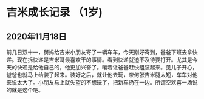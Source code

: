 # 吉米成长记录 （1岁)

## 2020年11月18日

前几日双十一，舅妈给吉米小朋友寄了一辆车车，今天刚好寄到，爸爸下班去拿快递。现在拆快递是吉米哥最喜欢干的事情。看到快递就迫不及待要打开。尤其是今天的快递是给他自己的，他更加兴奋了。嚷着让爸爸赶快组装起来。见儿子开心，爸爸也就马上给装了起来。装好之后，就让他去玩，奈何张吉米腿太短，车车对他来说太大了。小朋友马上就失望的不想玩了，把新车扔在一边。所谓空欢喜一场说的就是这个吧。
